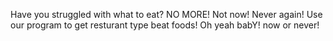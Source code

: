 Have you struggled with what to eat? NO MORE! Not now! Never again!
Use our program to get resturant type beat foods! Oh yeah babY! now or never! 
